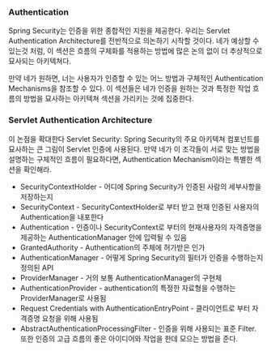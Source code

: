 ### Authentication
Spring Security는 인증을 위한 종합적인 지원을 제공한다. 우리는 Servlet Authentication Architecture를 전반적으로 의논하기 시작할 것이다. 네가 예상할 수 있는것 처럼, 이 섹션은 흐름의 구체화를 적용하는 방법에 많은 논의 없이 더 추상적으로 묘사되는 아키텍쳐다.

만약 네가 원하면, 너는 사용자가 인증할 수 있는 어느 방법과 구체적인 Authentication Mechanisms을 참조할 수 있다. 이 섹션들은 네가 인증을 원하는 것과 특정한 작업 흐름의 방법을 묘사하는 아키텍쳐 섹션을 가리키는 것에 집중한다.

### Servlet Authentication Architecture
이 논점을 확대한다 Servlet Security: Spring Security의 주요 아키텍쳐 컴포넌트를 묘사하는 큰 그림이 Servlet 인증에 사용된다. 만약 네가 이 조각들이 서로 맞는 방법을 설명하는 구체적인 흐름이 필요하다면, Authentication Mechanism이라는 특별한 섹션을 확인해라.

- SecurityContextHolder - 어디에 Spring Security가 인증된 사람의 세부사항을 저장하는지
- SecurityContext - SecurityContextHolder로 부터 받고 현재 인증된 사용자의 Authentication을 내포한다
- Authentication - 인증이나 SecurityContext로 부터의 현재사용자의 자격증명을 제공하는 AuthenticationManager 안에 입력될 수 있음
- GrantedAuthority - Authentication의 주체에 허가받은 인가
- AuthenticationManager - 어떻게 Spring Security의 필터가 인증을 수행하는지 정의된 API
- ProviderManager - 거의 보통 AuthenticationManager의 구현체
- AuthenticationProvider - authentication의 특정한 자료형을 수행하는 ProviderManager로 사용됨
- Request Credentials with AuthenticationEntryPoint - 클라이언트로 부터 자격증명 요청을 위해 사용됨
- AbstractAuthenticationProcessingFilter - 인증을 위해 사용되는 표준 Filter. 또한 인증의 고급 흐름의 좋은 아이디어와 작업을 한데 모으는 방법을 준다.